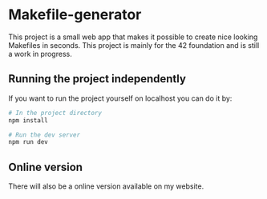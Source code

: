 # Makefile-generator

This project is a small web app that makes it possible to create nice looking Makefiles in seconds. This project is mainly for the 42 foundation and is still a work in progress.

## Running the project independently

If you want to run the project yourself on localhost you can do it by:

```bash
# In the project directory
npm install

# Run the dev server
npm run dev
```

## Online version

There will also be a online version available on my website.
